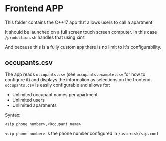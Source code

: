 # Frontend APP

This folder contains the C++17 app that allows users to call a apartment

It should be launched on a full screen touch screen computer. In this case `/production.sh` handles that using xinit

And because this is a fully custom app there is no limit to it's configurability.

## occupants.csv
The app reads `occupants.csv` (see `occupants.example.csv` for how to configure it) and displays the information as selections on the frontend.
`occupants.csv` is easily configurable and allows for:
- Unlimited occupant names per apartment
- Unlimited users
- Unlimited apartments

Syntax:
```
<sip phone number>,<Occupant name>
```
`<sip phone number>` is the phone number configured in `/asterisk/sip.conf`
